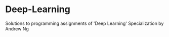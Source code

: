 # Deep-Learning
Solutions to programming assignments of 'Deep Learning' Specialization by Andrew Ng
